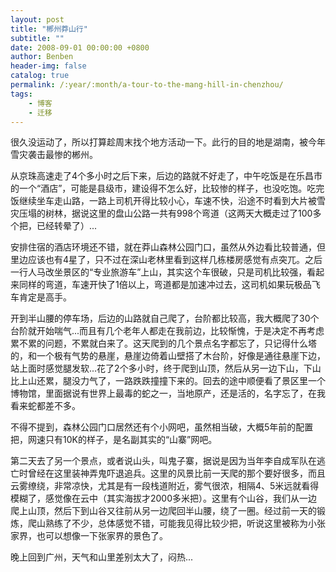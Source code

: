 ```yaml
---
layout: post
title: "郴州莽山行"
subtitle: ""
date: 2008-09-01 00:00:00 +0800
author: Benben
header-img: false
catalog: true
permalink: /:year/:month/a-tour-to-the-mang-hill-in-chenzhou/
tags:
    - 博客
    - 迁移
---
```


很久没运动了，所以打算趁周末找个地方活动一下。此行的目的地是湖南，被今年雪灾袭击最惨的郴州。

 

从京珠高速走了4个多小时之后下来，后边的路就不好走了，中午吃饭是在乐昌市的一个“酒店”，可能是县级市，建设得不怎么好，比较惨的样子，也没吃饱。吃完饭继续坐车走山路，一路上司机开得比较小心，车速不快，沿途不时看到大片被雪灾压塌的树林，据说这里的盘山公路一共有998个弯道（这两天大概走过了100多个把，已经转晕了）...

 

安排住宿的酒店环境还不错，就在莽山森林公园门口，虽然从外边看比较普通，但里边应该也有4星了，只不过在深山老林里看到这样几栋楼房感觉有点突兀。之后一行人马改坐景区的“专业旅游车”上山，其实这个车很破，只是司机比较强，看起来同样的弯道，车速开快了1倍以上，弯道都是加速冲过去，这司机如果玩极品飞车肯定是高手。

 

开到半山腰的停车场，后边的山路就自己爬了，台阶都比较高，我大概爬了30个台阶就开始喘气...而且有几个老年人都走在我前边，比较惭愧，于是决定不再考虑累不累的问题，不累就白来了。这天爬到的几个景点名字都忘了，只记得什么塔的，和一个极有气势的悬崖，悬崖边倚着山壁搭了木台阶，好像是通往悬崖下边，站上面时感觉腿发软...花了2个多小时，终于爬到山顶，然后从另一边下山，下山比上山还累，腿没力气了，一路跌跌撞撞下来的。回去的途中顺便看了景区里一个博物馆，里面据说有世界上最毒的蛇之一，当地原产，还是活的，名字忘了，在我看来蛇都差不多。

 

不得不提到，森林公园门口居然还有个小网吧，虽然相当破，大概5年前的配置把，网速只有10K的样子，是名副其实的“山寨”网吧。

 

第二天去了另一个景点，或者说山头，叫鬼子寨，据说是因为当年李自成军队在逃亡时曾经在这里装神弄鬼吓退追兵。这里的风景比前一天爬的那个要好很多，而且云雾缭绕，非常凉快，尤其是有一段栈道附近，雾气很浓，相隔4、5米远就看得模糊了，感觉像在云中（其实海拔才2000多米把）。这里有个山谷，我们从一边爬上山顶，然后下到山谷又往前从另一边爬回半山腰，绕了一圈。经过前一天的锻炼，爬山熟练了不少，总体感觉不错，可能我见得比较少把，听说这里被称为小张家界，也可以想像一下张家界的景色了。

 

晚上回到广州，天气和山里差别太大了，闷热...
